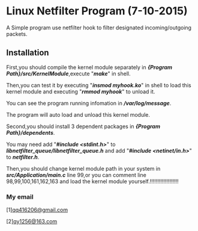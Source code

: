 # Linux Netfilter Program (7-10-2015)

A Simple program use netfilter hook to filter designated incoming/outgoing packets.


## Installation

First,you should compile the kernel module separately in **_{Program Path}/src/KernelModule_**,execute "**_make_**" in shell.

Then,you can test it by executing "**_insmod myhook.ko_**" in shell to load this kernel module and executing "**_rmmod myhook_**" to unload it.

You can see the program running infomation in **_/var/log/message_**.

The program will auto load and unload this kernel module.

Second,you should install 3 dependent packages in **_{Program Path}/dependents_**.

You may need add "**_#include <stdint.h>_**" to **_libnetfilter_queue/libnetfilter_queue.h_** and add "**_#include <netinet/in.h>_**" to **_netfilter.h_**.

Then,you should change kernel module path in your system in **_src/Application/main.c_** line 99,or you can comment line 98,99,100,161,162,163 and load the kernel module yourself.!!!!!!!!!!!!!!!!!!!


### My email

[1][qq416206@gmail.com](mailto:qq416206@gmail.com)

[2][qy1256@163.com](mailto:qy1256@163.com)